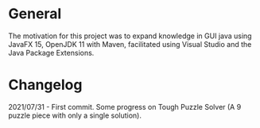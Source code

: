 # General
The motivation for this project was to expand knowledge in GUI java using JavaFX 15, OpenJDK 11 with Maven, facilitated using Visual Studio and the Java Package Extensions.

# Changelog
2021/07/31 - First commit.  Some progress on Tough Puzzle Solver (A 9 puzzle piece with only a single solution).

